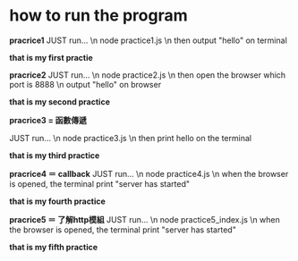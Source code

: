 # how to run the program

**pracrice1**
JUST run...
\n
node practice1.js
\n
then output "hello" on terminal

**that is my first practie**

**pracrice2**
JUST run...
\n
node practice2.js
\n
then open the browser which port is 8888
\n
output "hello" on browser

**that is my second practice**


**pracrice3 = 函數傳遞**

JUST run...
\n
node practice3.js
\n
then print hello on the terminal

**that is my third practice**


**pracrice4 ＝ callback**
JUST run...
\n
node practice4.js
\n
when the browser is opened, the terminal print "server has started"

**that is my fourth practice**


**pracrice5 ＝ 了解http模組**
JUST run...
\n
node practice5_index.js
\n
when the browser is opened, the terminal print "server has started"

**that is my fifth practice**
